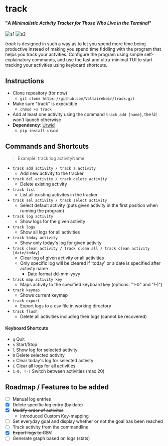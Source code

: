 # track
#### "_A Minimalistic Activity Tracker for Those Who Live in the Terminal_"

![s1](https://github.com/VoltaireNoir/track/blob/main/screenshots/ss1.png)
![s2](https://github.com/VoltaireNoir/track/blob/main/screenshots/ss2.png)

_track_ is designed in such a way as to let you spend more time being productive instead of making you spend time fiddling with the program that helps you track your actvities.
Configure the program using simple self-explainatory commands, and use the fast and ultra-minimal TUI to start tracking your activities using keyboard shortcuts.

## Instructions
- Clone repository (for now)
  - `git clone https://github.com/VoltaireNoir/track.git`
- Make sure "track" is executible
  - `chmod +x track`
- Add at least one activity using the command `track add [name]`, the UI won't launch otherwise
- **Dependency**: [Urwid](https://pypi.org/project/urwid/)
  - `pip install urwid`

## Commands and Shortcuts
> Example: track log activityName
- `track add activity / track a activity`
  - Add new activity to the tracker
- `track del activity / track delete activity`
  - Delete existing activity
- `track list`
  - List all existing activites in the tracker
- `track sel activity / track select activity`
  - Select default activity (puts given activity in the first position when running the program)
- `track log activity`
  - Show logs for the given activity
- `track logs`
  - Show all logs for all activities
- `track today activity`
  - Show only today's log for given activity
- `track clean activity / track clean all / track clean activity [date/today]`
  - Clear log of given activity or all activities
  - Only specific log will be cleared if 'today' or a date is specified after activity name
    - Date format dd-mm-yyyy
- `track map activity key`
  - Maps activity to the specified keyboard key (options: "1-0" and "!-)")
- `track keymap`
  - Shows current keymap
- `track export`
  - Export logs to a csv file in working directory
- `track flush`
  - Delete all activities including their logs (cannot be recovered)
#### Keyboard Shortcuts
- `q` Quit
- `s` Start/Stop
- `l` Show log for selected activity
- `D` Delete selected activity
- `c` Clear today's log for selected activity
- `C` Clear all logs for all activities
- `1-0, !-)` Switch between activities (max 20)

## Roadmap / Features to be added
- [ ] Manual log entries
- [x] ~~Delete specific log entry (by date)~~
- [x] ~~Modify order of activites~~
  - Introduced Custom Key-mapping
- [ ] Set everyday goal and display whether or not the goal has been reached
- [ ] Track activity from the commandline
- [x] ~~Export logs to CSV~~
- [ ] Generate graph based on logs (stats)
